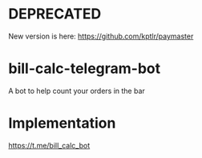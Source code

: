 # DEPRECATED

New version is here: https://github.com/kptlr/paymaster

# bill-calc-telegram-bot

A bot to help count your orders in the bar

# Implementation

https://t.me/bill_calc_bot
